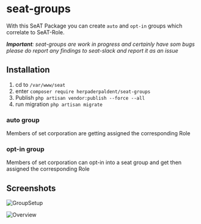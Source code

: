 # seat-groups
With this SeAT Package you can create `auto` and `opt-in` groups 
which correlate to SeAT-Role.

***Important**: seat-groups are work in progress and certainly have som bugs
please do report any findings to seat-slack and report it as an issue*

## Installation

1. cd to `/var/www/seat`
2. enter `composer require herpaderpaldent/seat-groups`
3. Publish `php artisan vendor:publish --force --all`
4. run migration `php artisan migrate`


### auto group
Members of set corporation are getting assigned the corresponding Role

### opt-in group
Members of set corporation can opt-in into a seat group and get then assigned
the corresponding Role

## Screenshots

![GroupSetup](https://i.imgur.com/7qElUyB.png)

![Overview](https://i.imgur.com/Yo6Ugyk.png)